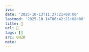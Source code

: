 ```yaml
---
ivs:
date: '2025-10-13T11:27:21+08:00'
lastmod: '2025-10-14T06:42:21+08:00'
title: 󰗍
url: 󰗍
tags: []
src: GHZR
note:
---
```

